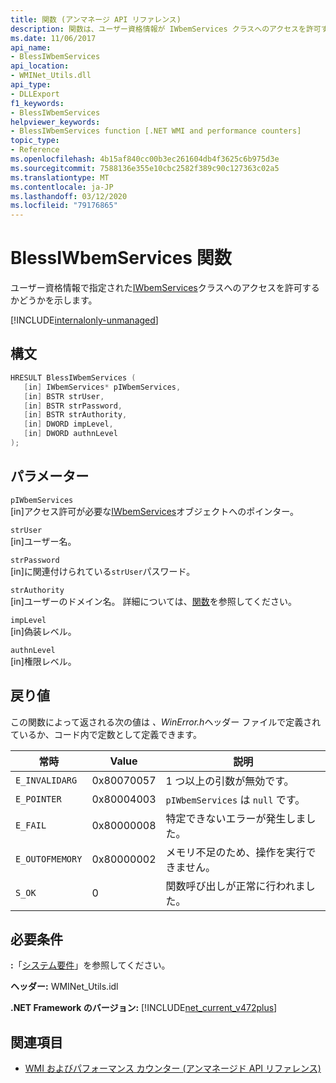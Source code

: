 ```yaml
---
title: 関数 (アンマネージ API リファレンス)
description: 関数は、ユーザー資格情報が IWbemServices クラスへのアクセスを許可するかどうかを示します。
ms.date: 11/06/2017
api_name:
- BlessIWbemServices
api_location:
- WMINet_Utils.dll
api_type:
- DLLExport
f1_keywords:
- BlessIWbemServices
helpviewer_keywords:
- BlessIWbemServices function [.NET WMI and performance counters]
topic_type:
- Reference
ms.openlocfilehash: 4b15af840cc00b3ec261604db4f3625c6b975d3e
ms.sourcegitcommit: 7588136e355e10cbc2582f389c90c127363c02a5
ms.translationtype: MT
ms.contentlocale: ja-JP
ms.lasthandoff: 03/12/2020
ms.locfileid: "79176865"
---
```

# <a name="blessiwbemservices-function"></a>BlessIWbemServices 関数
ユーザー資格情報で指定された[IWbemServices](/windows/desktop/api/wbemcli/nn-wbemcli-iwbemservices)クラスへのアクセスを許可するかどうかを示します。
  
[!INCLUDE[internalonly-unmanaged](../../../../includes/internalonly-unmanaged.md)]
  
## <a name="syntax"></a>構文  
  
```cpp
HRESULT BlessIWbemServices (
   [in] IWbemServices* pIWbemServices,
   [in] BSTR strUser,
   [in] BSTR strPassword,
   [in] BSTR strAuthority,
   [in] DWORD impLevel,
   [in] DWORD authnLevel
);
```  

## <a name="parameters"></a>パラメーター

`pIWbemServices`\
[in]アクセス許可が必要な[IWbemServices](/windows/desktop/api/wbemcli/nn-wbemcli-iwbemservices)オブジェクトへのポインター。

`strUser`\
[in]ユーザー名。

`strPassword`\
[in]に関連付けられている`strUser`パスワード。

`strAuthority`\
[in]ユーザーのドメイン名。 詳細については、[関数](connectserverwmi.md)を参照してください。

`impLevel`\
[in]偽装レベル。

`authnLevel`\
[in]権限レベル。

## <a name="return-value"></a>戻り値

この関数によって返される次の値は *、WinError.h*ヘッダー ファイルで定義されているか、コード内で定数として定義できます。

|常時  |Value  |説明  |
|---------|---------|---------|
| `E_INVALIDARG` | 0x80070057 | 1 つ以上の引数が無効です。 |
| `E_POINTER` | 0x80004003 | `pIWbemServices` は `null` です。 |
| `E_FAIL` | 0x80000008 | 特定できないエラーが発生しました。 |
| `E_OUTOFMEMORY` | 0x80000002 | メモリ不足のため、操作を実行できません。 |
| `S_OK` | 0 | 関数呼び出しが正常に行われました。 |

## <a name="requirements"></a>必要条件  

 **:**「[システム要件](../../get-started/system-requirements.md)」を参照してください。  
  
 **ヘッダー:** WMINet_Utils.idl  
  
 **.NET Framework のバージョン:** [!INCLUDE[net_current_v472plus](../../../../includes/net-current-v472plus.md)]  
  
## <a name="see-also"></a>関連項目

- [WMI およびパフォーマンス カウンター (アンマネージド API リファレンス)](index.md)

